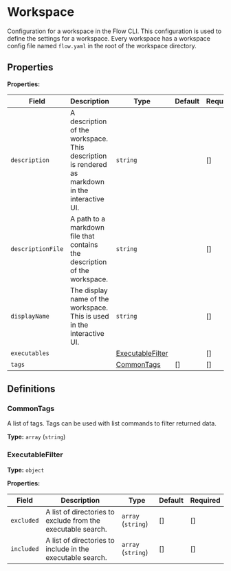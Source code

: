 [comment]: # (Documentation autogenerated by docsgen. Do not edit directly.)

# Workspace

Configuration for a workspace in the Flow CLI.
This configuration is used to define the settings for a workspace.
Every workspace has a workspace config file named `flow.yaml` in the root of the workspace directory.


## Properties


**Properties:**

| Field | Description | Type | Default | Required |
| ----- | ----------- | ---- | ------- | -------- |
| `description` | A description of the workspace. This description is rendered as markdown in the interactive UI. | `string` |  | [] |
| `descriptionFile` | A path to a markdown file that contains the description of the workspace. | `string` |  | [] |
| `displayName` | The display name of the workspace. This is used in the interactive UI. | `string` |  | [] |
| `executables` |  | [ExecutableFilter](#ExecutableFilter) | <no value> | [] |
| `tags` |  | [CommonTags](#CommonTags) | [] | [] |


## Definitions

### CommonTags

A list of tags.
Tags can be used with list commands to filter returned data.


**Type:** `array` (`string`)




### ExecutableFilter



**Type:** `object`



**Properties:**

| Field | Description | Type | Default | Required |
| ----- | ----------- | ---- | ------- | -------- |
| `excluded` | A list of directories to exclude from the executable search. | `array` (`string`) | [] | [] |
| `included` | A list of directories to include in the executable search. | `array` (`string`) | [] | [] |


